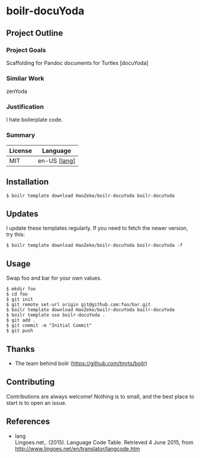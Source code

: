 # boilr-docuYoda

## Project Outline

### Project Goals

Scaffolding for Pandoc documents for Turtles \[docuYoda\]

### Similar Work

zenYoda

### Justification

I hate boilerplate code.

### Summary

| License | Language                |
| ------- | ----------------------- |
| MIT     | en-US [\[lang\]](#lang) |

## Installation

``` sourceCode bash
$ boilr template download HaoZeke/boilr-docuYoda boilr-docuYoda
```

## Updates

I update these templates regularly. If you need to fetch the newer
version, try this:

``` sourceCode bash
$ boilr template download HaoZeke/boilr-docuYoda boilr-docuYoda -f 
```

## Usage

Swap foo and bar for your own values.

``` sourceCode bash
$ mkdir foo
$ cd foo
$ git init
$ git remote set-url origin git@github.com:foo/bar.git
$ boilr template download HaoZeke/boilr-docuYoda boilr-docuYoda
$ boilr template use boilr-docuYoda .
$ git add .
$ git commit -m "Initial Commit"
$ git push
```

## Thanks

  - The team behind boilr (<https://github.com/tmrts/boilr>)

## Contributing

Contributions are always welcome\! Nothing is to small, and the best
place to start is to open an issue.

## References

<div id="citations">

  - <span id="lang" class="citation-label">lang</span>  
    Lingoes.net,. (2015). Language Code Table. Retrieved 4 June 2015,
    from <http://www.lingoes.net/en/translator/langcode.htm>

</div>

